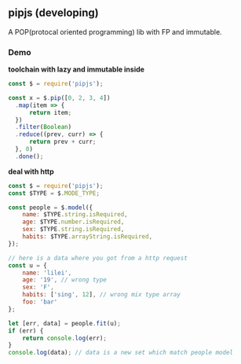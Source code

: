 ## pipjs (developing)

  A POP(protocal oriented programming) lib with FP and immutable.

### Demo

**toolchain with lazy and immutable inside**

  ```javascript
const $ = require('pipjs');

const x = $.pip([0, 2, 3, 4])
	.map(item => {
		return item;
	})
	.filter(Boolean)
	.reduce((prev, curr) => {
		return prev + curr;
	}, 0)
	.done();
  ```

**deal with http**

```javascript
const $ = require('pipjs');
const $TYPE = $.MODE_TYPE;

const people = $.model({
	name: $TYPE.string.isRequired,
	age: $TYPE.number.isRequired,
	sex: $TYPE.string.isRequired,
	habits: $TYPE.arrayString.isRequired,
});

// here is a data where you got from a http request
const u = {
	name: 'lilei',
	age: '19', // wrong type
	sex: 'F',
	habits: ['sing', 12], // wrong mix type array
	foo: 'bar'
};

let [err, data] = people.fit(u);
if (err) {
	return console.log(err);
}
console.log(data); // data is a new set which match people model
```
